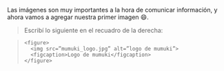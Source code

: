 Las imágenes son muy importantes a la hora de comunicar información, y ahora vamos a agregar nuestra primer imagen :smile:.

> Escribí lo siguiente en el recuadro de la derecha:

> ```
> <figure>
>   <img src=”mumuki_logo.jpg” alt=”logo de mumuki”>
>   <figcaption>Logo de mumuki</figcaption>
> </figure>
> ```

